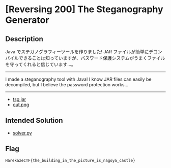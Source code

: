# [Reversing 200] The Steganography Generator
## Description
Java でステガノグラフィーツールを作りました!
JAR ファイルが簡単にデコンパイルできることは知っていますが、パスワード保護システムがうまくファイルを守ってくれると信じています…。

---

I made a steganography tool with Java!
I know JAR files can easily be decompiled, but I believe the password protection works...

---

- [tsg.jar](attachments/tsg.jar)
- [out.png](attachments/out.png)

## Intended Solution
- [solver.py](solver/solver.py)

## Flag
```
HarekazeCTF{the_building_in_the_picture_is_nagoya_castle}
```
